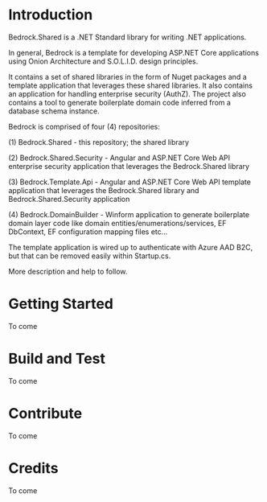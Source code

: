 # Introduction
Bedrock.Shared is a .NET Standard library for writing .NET applications.

In general, Bedrock is a template for developing ASP.NET Core applications using Onion Architecture and S.O.L.I.D. design principles.

It contains a set of shared libraries in the form of Nuget packages and a template application that leverages these shared libraries.  It also contains an application for handling enterprise security (AuthZ).  The project also contains a tool to generate boilerplate domain code inferred from a database schema instance. 

Bedrock is comprised of four (4) repositories:

(1)  Bedrock.Shared -  this repository; the shared library

(2)  Bedrock.Shared.Security -  Angular and ASP.NET Core Web API enterprise security application that leverages the Bedrock.Shared library

(3)  Bedrock.Template.Api -  Angular and ASP.NET Core Web API template application that leverages the Bedrock.Shared library and Bedrock.Shared.Security application

(4)  Bedrock.DomainBuilder - Winform application to generate boilerplate domain layer code like domain entities/enumerations/services, EF DbContext, EF configuration mapping files etc...

The template application is wired up to authenticate with Azure AAD B2C, but that can be removed easily within Startup.cs.

More description and help to follow.

# Getting Started
To come

# Build and Test
To come

# Contribute
To come

# Credits
To come
